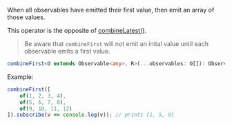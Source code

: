When all observables have emitted their first value, then emit an array of those values.

This operator is the opposite of [combineLatest()](https://rxjs.dev/api/index/function/combineLatest).

> Be aware that `combineFirst` will not emit an inital value until each observable emits a first value.

```typescript
combineFirst<O extends Observable<any>, R>(...observables: O[]): Observable<R>
```

Example:

```typescript
combineFirst([
    of(1, 2, 3, 4),
    of(5, 6, 7, 8),
    of(9, 10, 11, 12)
]).subscribe(v => console.log(v)); // prints [1, 5, 9]
```
